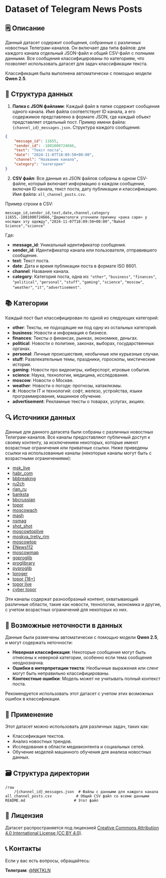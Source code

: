 # Dataset of Telegram News Posts

## 🗒 Описание

Данный датасет содержит сообщения, собранные с различных новостных Телеграм-каналов. Он включает два типа файлов: для каждого канала отдельный JSON-файл и общий CSV-файл с полными данными. Все сообщения классифицированы по категориям, что позволяет использовать датасет для задач классификации текста.

Классификация была выполнена автоматически с помощью модели **Qwen 2.5**.

## 📝 Структура данных

1. **Папка с JSON файлами**: Каждый файл в папке содержит сообщения одного канала. Имя файла соответствует ID канала, а его содержимое представлено в формате JSON, где каждый объект представляет отдельный пост. Пример имени файла: `{channel_id}_messages.json`. Структура каждого сообщения:

```json
{
    "message_id": 11655,
    "sender_id": -1001000724666,
    "text": "Текст поста",
    "date": "2024-11-07T18:09:50+00:00",
    "channel": "Название канала",
    "category": "категория"
}
```

2. **CSV файл**: Все данные из JSON файлов собраны в одном CSV-файле, который включает информацию о каждом сообщении, включая ID канала, текст поста, дату публикации и классификацию. Имя файла: `all_channel_posts.csv`.

Пример строки в CSV:

```csv
message_id,sender_id,text,date,channel,category
11655,-1001000724666,"Дерматологи уточнили причину «рака сари» у носящих эту одежду","2024-11-07T18:09:50+00:00","Naked Science","science"
```

Где:

- **message_id**: Уникальный идентификатор сообщения.
- **sender_id**: Идентификатор канала или пользователя, отправившего сообщение.
- **text**: Текст поста.
- **date**: Дата и время публикации поста в формате ISO 8601.
- **channel**: Название канала.
- **category**: Категория поста, одна из: `"other"`, `"business"`, `"finances"`, `"political"`, `"personal"`, `"stuff"`, `"gaming"`, `"science"`, `"moscow"`, `"weather"`, `"it"`, `"advertisement"`.

## 📚 Категории

Каждый пост был классифицирован по одной из следующих категорий:

- **other**: Тексты, не подходящие ни под одну из остальных категорий.
- **business**: Новости и информация о бизнесе.
- **finances**: Тексты о финансах, рынках, экономике, деньгах.
- **political**: Новости о политике, законах, выборах, государственных органах.
- **personal**: Личные происшествия, необычные или курьезные случаи.
- **stuff**: Развлекательные темы, праздники, гороскопы, мистические истории.
- **gaming**: Новости про видеоигры, киберспорт, игровые события.
- **science**: Наука, технологии, медицина, исследования.
- **moscow**: Новости о Москве.
- **weather**: Новости о погоде: прогнозы, катаклизмы.
- **it**: Новости IT и технологий: софт, железо, устройства, языки программирования, машинное обучение.
- **advertisement**: Рекламные тексты о товарах, услугах, акциях.

## 🔍 Источники данных

Данные для данного датасета были собраны с различных новостных Телеграм-каналов. Все каналы предоставляют публичный доступ к своему контенту, за исключением некоторых, которые имеют возрастные ограничения или приватные ссылки. Ниже приведены ссылки на использованные каналы (некоторые каналы могут быть с возрастными ограничениями):

- [msk_live](https://t.me/msk_live)
- [habr_com](https://t.me/habr_com)
- [bbbreaking](https://t.me/bbbreaking)
- [ru2ch](https://t.me/ru2ch)
- [rian_ru](https://t.me/rian_ru)
- [banksta](https://t.me/banksta)
- [bbcrussian](https://t.me/bbcrussian)
- [topor](https://t.me/topor)
- [moscowach](https://t.me/moscowach)
- [mash](https://t.me/mash)
- [nsmag](https://t.me/nsmag)
- [shot_shot](https://t.me/shot_shot)
- [moscowtoplive](https://t.me/moscowtoplive)
- [moskva_tretiy_rim](https://t.me/moskva_tretiy_rim)
- [moscowtop](https://t.me/moscowtop)
- [ENews112](https://t.me/ENews112)
- [moscowmap](https://t.me/moscowmap)
- [goproglib](https://t.me/goproglib)
- [proglibrary](https://t.me/proglibrary)
- [pyproglib](https://t.me/pyproglib)
- [tproger](https://t.me/tproger)
- [topor (18+)](https://t.me/joinchat/ScL1FOCgJCbFNJK1)
- [topor live](https://t.me/+oDf_lVJzbNQyYWFi)
- [cyber topor](https://t.me/+iI538bjZlGJmYWQy)

Эти каналы содержат разнообразный контент, охватывающий различные области, такие как новости, технологии, экономика и другие, с учетом возрастных ограничений для некоторых из них.

## 🚫 Возможные неточности в данных

Данные были размечены автоматически с помощью модели **Qwen 2.5**, и могут содержать неточности:

- **Неверная классификация**: Некоторые сообщения могут быть отнесены к неверной категории, особенно если тема сообщения неоднозначна.
- **Ошибки в интерпретации текста**: Необычные выражения или сленг могут быть неправильно классифицированы.
- **Контекстные ошибки**: Модель может не учитывать полный контекст поста.

Рекомендуется использовать этот датасет с учетом этих возможных ошибок в классификации.

## 🤔 Применение

Этот датасет можно использовать для различных задач, таких как:

- Классификация текстов.
- Анализ новостных трендов.
- Исследования в области медиаконтента и социальных сетей.
- Обучение моделей машинного обучения для анализа новостных данных.

## 🗃 Структура директории

```filesystem
/raw
    /{channel_id}_messages.json  # Файлы с данными для каждого канала
all_channel_posts.csv           # Общий CSV файл со всеми данными
README.md                      # Этот файл
```

## 📃 Лицензия

Датасет распространяется под лицензией [Creative Commons Attribution 4.0 International License (CC BY 4.0)](LICENCE.md).

## 📞 Контакты

Если у вас есть вопросы, обращайтесь:

**Телеграм**: [@NKTKLN](https://t.me/NKTKLN)
